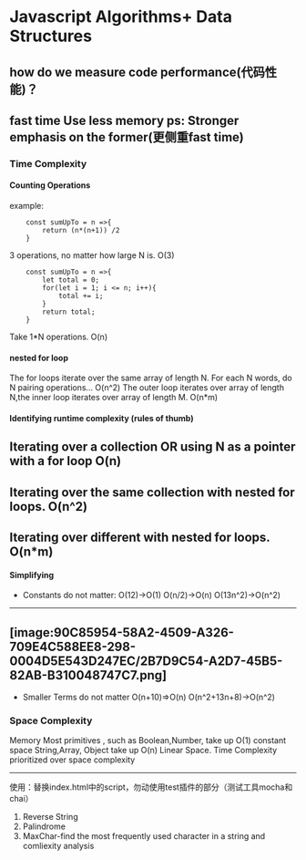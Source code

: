 
# Javascript Algorithms+ Data Structures
## how do we measure code performance(代码性能)？
fast time
Use less memory
ps: Stronger emphasis on the former(更侧重fast time)
---

### Time Complexity

#### Counting Operations
example:
```
	const sumUpTo = n =>{
		return (n*(n+1)) /2 
	}
```
3 operations, no matter how large N is.
O(3)

```
	const sumUpTo = n =>{
		let total = 0;
		for(let i = 1; i <= n; i++){
			total += i;
		}
		return total;
	}
```
Take 1*N operations.
O(n)

#### nested for loop
The for loops iterate over the same array of length N. For each N words, do N pairing operations…
O(n^2)
The outer loop iterates over array of length N,the inner loop iterates over array of length M.
O(n*m)

#### Identifying runtime complexity (rules of thumb)

Iterating over a collection OR using N as a pointer with a for loop  O(n)
---
Iterating over the same collection with nested for loops. O(n^2)
---
Iterating over different  with nested for loops. O(n*m)
---

#### Simplifying
* Constants do not matter:
O(12)->O(1)
O(n/2)->O(n)
O(13n^2)->O(n^2)
---
[image:90C85954-58A2-4509-A326-709E4C588EE8-298-0004D5E543D247EC/2B7D9C54-A2D7-45B5-82AB-B310048747C7.png]
---


* Smaller Terms do not matter
O(n+10)=>O(n)
O(n^2+13n+8)->O(n^2)

### Space Complexity
Memory
Most primitives , such as Boolean,Number, take up O(1)  constant space
String,Array, Object take up O(n) Linear Space.
Time Complexity prioritized over space complexity

---
使用：替换index.html中的script，勿动使用test插件的部分（测试工具mocha和chai）

1. Reverse String
2. Palindrome
3. MaxChar-find the most frequently used character in a string and comliexity analysis
